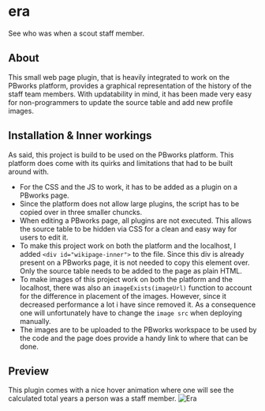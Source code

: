 # era
See who was when a scout staff member.

## About
This small web page plugin, that is heavily integrated to work on the PBworks platform, provides a graphical representation of the history of the staff team members. With updatability in mind, it has been made very easy for non-programmers to update the source table and add new profile images.

## Installation & Inner workings
As said, this project is build to be used on the PBworks platform. This platform does come with its quirks and limitations that had to be built around with.
- For the CSS and the JS to work, it has to be added as a plugin on a PBworks page.
- Since the platform does not allow large plugins, the script has to be copied over in three smaller chuncks.
- When editing a PBworks page, all plugins are not executed. This allows the source table to be hidden via CSS for a clean and easy way for users to edit it.
- To make this project work on both the platform and the localhost, I added `<div id="wikipage-inner">` to the file. Since this div is already present on a PBworks page, it is not needed to copy this element over. Only the source table needs to be added to the page as plain HTML.
- To make images of this project work on both the platform and the localhost, there was also an `imageExists(imageUrl)` function to account for the difference in placement of the images. However, since it decreased performance a lot i have since removed it. As a consequence one will unfortunately have to change the `image src` when deploying manually.
- The images are to be uploaded to the PBworks workspace to be used by the code and the page does provide a handy link to where that can be done.

## Preview
This plugin comes with a nice hover animation where one will see the calculated total years a person was a staff member.
![Era](https://user-images.githubusercontent.com/38226878/89960978-c0ddcb00-dc40-11ea-8c2a-110c4d642845.JPG)
